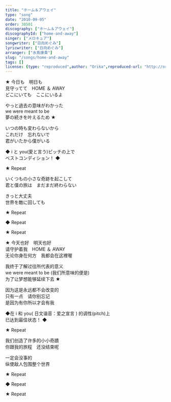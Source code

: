 ```yaml
---
title: "ホーム＆アウェイ"
type: "song"
date: "2010-09-05"
order: 30501
discography: ["ホーム＆アウェイ"]
discographyId: ["home-and-away"]
singer: ["メロキュア"]
songwriter: ["日向めぐみ"]
lyricwriter: ["日向めぐみ"]
arranger: ["水島康貴"]
slug: "/songs/home-and-away"
tags: []
license: {type: "reproduced",author: "Orika",reproduced-url: "http://orikamushi.myweb.hinet.net/",reproduced-website: "織歌蟲網站"}
---
```


★ 今日も　明日も   
見守ってて　HOME ＆ AWAY   
どこにいても　ここにいるよ   
  
やっと過去の意味がわかった   
we were meant to be   
夢の続きを叶えるため ★   
  
いつの時も変わらないから   
これだけ　忘れないで   
君がいたから僕がいる   
  
◆ i と you(愛と言う)ピッチの上で   
ベストコンディション！ ◆   
  
★ Repeat   
  
いくつもの小さな奇跡を起こして   
君と僕の旅は　まだまだ終わらない   
  
きっと大丈夫   
世界を敵に回しても   
  
★ Repeat   
  
◆ Repeat   
  
★ Repeat   
  
  <!-- 翻译 -->

★ 今天也好　明天也好  
请守护着我　HOME ＆ AWAY   
无论你身在何方　我都会在这裡喔  
  
我终于了解过往所代表的意义  
we were meant to be (我们所意味的便是)  
为了让梦想能够延续下去 ★   
  
因为这是永远都不会改变的  
只有一点　请你别忘记  
是因为有你所以才会有我  
  
◆在 i 和 you( 日文谐音：爱之宣言 ) 的调性(pitch)上   
已达到最佳状态！ ◆   
  
★ Repeat   
  
我们创造了许多的小小奇蹟  
你跟我的旅程　还没结束呢  
  
一定会没事的  
纵使敌人包围整个世界  
  
★ Repeat   
  
◆ Repeat   
  
★ Repeat
